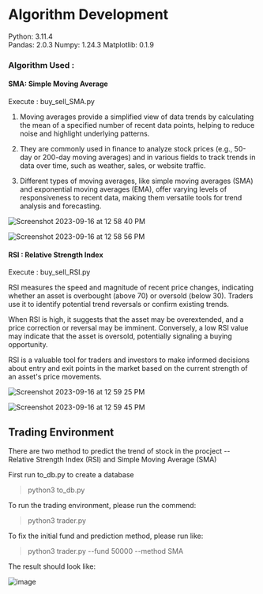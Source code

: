 # Algorithm Development
Python: 3.11.4  
Pandas: 2.0.3 
Numpy: 1.24.3
Matplotlib: 0.1.9

### Algorithm Used :

#### SMA: Simple Moving Average
Execute : buy_sell_SMA.py

1. Moving averages provide a simplified view of data trends by calculating the mean of a specified number of recent data points, helping to reduce noise and highlight underlying patterns.

2. They are commonly used in finance to analyze stock prices (e.g., 50-day or 200-day moving averages) and in various fields to track trends in data over time, such as weather, sales, or website traffic.

3. Different types of moving averages, like simple moving averages (SMA) and exponential moving averages (EMA), offer varying levels of responsiveness to recent data, making them versatile tools for trend analysis and forecasting.

![Screenshot 2023-09-16 at 12 58 40 PM](https://github.com/thoughtfuldata/DSCI560-project/assets/48021329/b153a53a-2727-47a2-8e3d-201c35550eb9)


![Screenshot 2023-09-16 at 12 58 56 PM](https://github.com/thoughtfuldata/DSCI560-project/assets/48021329/daa8b373-6d9e-41e7-b022-714509c35640)



#### RSI : Relative Strength Index
Execute : buy_sell_RSI.py

RSI measures the speed and magnitude of recent price changes, indicating whether an asset is overbought (above 70) or oversold (below 30). Traders use it to identify potential trend reversals or confirm existing trends.

When RSI is high, it suggests that the asset may be overextended, and a price correction or reversal may be imminent. Conversely, a low RSI value may indicate that the asset is oversold, potentially signaling a buying opportunity.

RSI is a valuable tool for traders and investors to make informed decisions about entry and exit points in the market based on the current strength of an asset's price movements.


![Screenshot 2023-09-16 at 12 59 25 PM](https://github.com/thoughtfuldata/DSCI560-project/assets/48021329/8d7140fb-3507-4ae5-9c27-a58f1edb15ce)


![Screenshot 2023-09-16 at 12 59 45 PM](https://github.com/thoughtfuldata/DSCI560-project/assets/48021329/82c7ee4b-7f08-4b4a-b57d-3fb6ed41fa76)



## Trading Environment

There are two method to predict the trend of stock in the procject -- Relative Strength Index (RSI) and Simple Moving Average (SMA)

First run to_db.py to create a database
>python3 to_db.py

To run the trading environment, please run the commend:
> python3 trader.py

To fix the initial fund and prediction method, please run like:
> python3 trader.py --fund 50000 --method SMA

The result should look like:

![image](https://github.com/thoughtfuldata/DSCI560-project/assets/55038803/7706218b-be68-4ad2-972e-c8566420c855)

